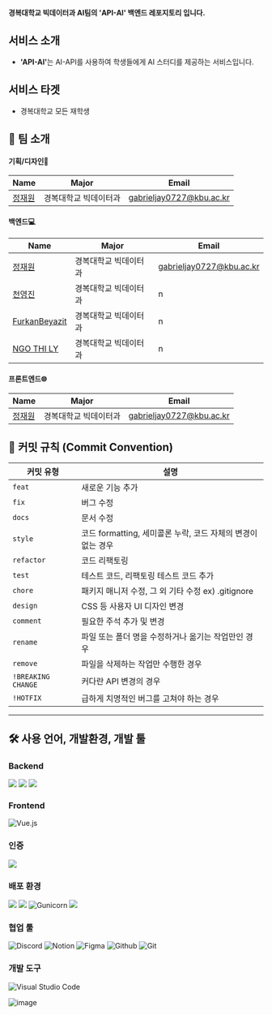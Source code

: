 <strong>경복대학교 빅데이터과 AI팀의 'API-AI' 백엔드 레포지토리 입니다.</strong>

## 서비스 소개

- <strong>'API-AI'</strong>는 AI-API를 사용하여 학생들에게 AI 스터디를 제공하는 서비스입니다.


## 서비스 타겟

- 경복대학교 모든 재학생


## 👋 팀 소개
#### 기획/디자인🎨
| Name                                         | Major            | Email                |
| -------------------------------------------- | --------------  | ----------------------- |
| [정재원](https://github.com/gabrieljung0727)   | 경복대학교 빅데이터과  | gabrieljay0727@kbu.ac.kr |


#### 백엔드💻
| Name                                         | Major            | Email                |
| -------------------------------------------- | --------------  | ----------------------- |
| [정재원](https://github.com/gabrieljung0727)   | 경복대학교 빅데이터과  | gabrieljay0727@kbu.ac.kr |
| [천영진](https://github.com/cjsdudwls1) |  경복대학교 빅데이터과  | n |
| [FurkanBeyazit](https://github.com/FurkanBeyazit) |  경복대학교 빅데이터과  | n |
| [NGO THI LY](https://github.com/eirlystou) |  경복대학교 빅데이터과  | n |


#### 프론트엔드🌐
| Name                                         | Major            | Email                |
| -------------------------------------------- | --------------  | ----------------------- |
| [정재원](https://github.com/gabrieljung0727)   | 경복대학교 빅데이터과  | gabrieljay0727@kbu.ac.kr |


## 🚀 커밋 규칙 (Commit Convention)

| **커밋 유형**      | **설명**                                                  |
|-------------------|---------------------------------------------------------|
| `feat`            | 새로운 기능 추가                                          |
| `fix`             | 버그 수정                                                 |
| `docs`            | 문서 수정                                                 |
| `style`           | 코드 formatting, 세미콜론 누락, 코드 자체의 변경이 없는 경우 |
| `refactor`        | 코드 리팩토링                                             |
| `test`            | 테스트 코드, 리팩토링 테스트 코드 추가                    |
| `chore`           | 패키지 매니저 수정, 그 외 기타 수정 ex) .gitignore         |
| `design`          | CSS 등 사용자 UI 디자인 변경                              |
| `comment`         | 필요한 주석 추가 및 변경                                   |
| `rename`          | 파일 또는 폴더 명을 수정하거나 옮기는 작업만인 경우       |
| `remove`          | 파일을 삭제하는 작업만 수행한 경우                        |
| `!BREAKING CHANGE`| 커다란 API 변경의 경우                                    |
| `!HOTFIX`         | 급하게 치명적인 버그를 고쳐야 하는 경우                   |

---
## 🛠️ 사용 언어, 개발환경, 개발 툴


### Backend
<img src="https://img.shields.io/badge/Python-3776AB?style=flat-square&logo=Python&logoColor=white"/> <img src="https://img.shields.io/badge/PostgreSQL-316192?logo=postgresql&logoColor=white"> <img src="https://img.shields.io/badge/Postman-FF6C37?style=flat-square&logo=Postman&logoColor=white"/>

### Frontend
![Vue.js](https://img.shields.io/badge/Vue.js-35495E?style=for-the-badge&logo=vuedotjs&logoColor=4FC08D)

### 인증
<img src="https://img.shields.io/badge/JWT-black?style=plastic&logo=JSON%20web%20tokens"/>

### 배포 환경
<img src="https://img.shields.io/badge/Ubuntu-E95420?style=flat-square&logo=Ubuntu&logoColor=white"/> <img src="https://img.shields.io/badge/NGINX-009639?style=flat-square&logo=NGINX&logoColor=white"/> ![Gunicorn](https://img.shields.io/badge/gunicorn-%298729.svg?style=flat-square&logo=gunicorn&logoColor=white)  <img src="https://img.shields.io/badge/Amazon AWS-232F3E?style=flat-square&logo=amazonaws&logoColor=white"/>

### 협업 툴
![Discord](https://img.shields.io/badge/Discord-5865F2?style=flat-square&logo=discord&logoColor=ffffff)
![Notion](https://img.shields.io/badge/Notion-000000?style=flat-square&logo=notion&logoColor=ffffff)
![Figma](https://img.shields.io/badge/Figma-F24E1E?style=flat-square&logo=Figma&logoColor=white)
![Github](https://img.shields.io/badge/Github-181717?style=flat-square&logo=Github&logoColor=white)
![Git](https://img.shields.io/badge/Git-F05032?style=flat-square&logo=Git&logoColor=white)


### 개발 도구
![Visual Studio Code](https://img.shields.io/badge/Visual_Studio_Code-007ACC?style=flat-square&logo=visual-studio-code&logoColor=ffffff)

    
![image](https://github.com/user-attachments/assets/7747b80a-02a3-476b-991f-01f3993893c3)

